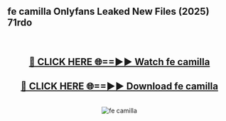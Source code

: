 <h2>fe camilla Onlyfans Leaked New Files (2025) 71rdo</h2>
<br>
<div align="center">
<h2><a href="https://mediafiles.top/fe_camilla&ref=git" rel="nofollow">🔴 CLICK HERE 🌐==►► Watch fe camilla</a></h2>
<h2><a href="https://mediafiles.top/fe_camilla&ref=git" rel="nofollow">🔴 CLICK HERE 🌐==►► Download fe camilla</a></h2>
<br>
<a href="https://mediafiles.top/fe_camilla&ref=git" rel="nofollow" data-target="animated-image.originalLink"><img src="https://i.ibb.co.com/xMMVF88/686577567.gif" alt="fe camilla" style="max-width: 100%; display: inline-block;" data-target="animated-image.originalImage"></a>
</div>
<br>
<br>